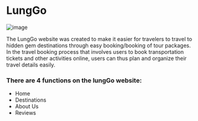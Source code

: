 ﻿# LungGo 
![image](https://github.com/Kampus-Merdeka-Software-Engineering/FE-2-Bandung-5/assets/124959830/ef46e158-6b66-4c92-8152-f4f561e7821e)

 The LungGo website was created to make it easier for travelers to travel to hidden gem destinations through easy booking/booking of tour packages. In the travel booking process that involves users to book transportation tickets and other activities online, users can thus plan and organize their travel details easily.

### There are 4 functions on the lungGo website:
- Home
- Destinations
- About Us
- Reviews
